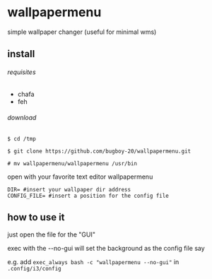 # wallpapermenu
simple wallpaper changer (useful for minimal wms)

## install

###### requisites

* chafa
* feh

###### download

```
$ cd /tmp

$ git clone https://github.com/bugboy-20/wallpapermenu.git

# mv wallpapermenu/wallpapermenu /usr/bin
```

open with your favorite text editor wallpapermenu 

```
DIR= #insert your wallpaper dir address
CONFIG_FILE= #insert a position for the config file
```



## how to use it

just open the file for the "GUI"

exec with the --no-gui will set the background as the config file say


e.g. add `exec_always bash -c "wallpapermenu --no-gui"` in `.config/i3/config`
